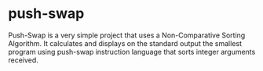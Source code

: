 # push-swap
Push-Swap is a very simple project that uses a Non-Comparative Sorting Algorithm. It calculates and displays on the standard output the smallest program using push-swap instruction language that sorts integer arguments received.
